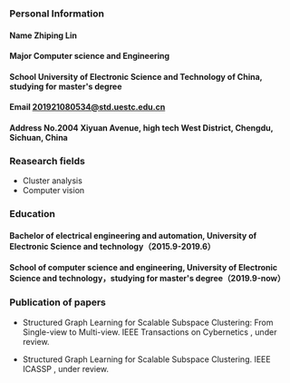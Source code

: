### Personal Information
####  Name Zhiping Lin
####  Major Computer science and Engineering
####  School University of Electronic Science and Technology of China, studying for master's degree
####  Email 201921080534@std.uestc.edu.cn
####  Address No.2004 Xiyuan Avenue, high tech West District, Chengdu, Sichuan, China


### Reasearch fields
- Cluster analysis
- Computer vision

### Education
#### Bachelor of electrical engineering and automation, University of Electronic Science and technology（2015.9-2019.6）
#### School of computer science and engineering, University of Electronic Science and technology，studying for master's degree（2019.9-now）

### Publication of papers
- Structured Graph Learning for Scalable Subspace Clustering: From Single-view to Multi-view. IEEE Transactions on Cybernetics , under review.



- Structured Graph Learning for Scalable Subspace Clustering. IEEE ICASSP , under review.




